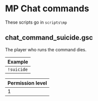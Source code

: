 # MP Chat commands

These scripts go in `scripts\mp`

## chat_command_suicide.gsc

The player who runs the command dies.  

| Example |
|---|
| `!suicide` |

| Permission level |
|---|
| 1 |
